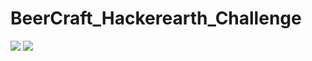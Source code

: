 # BeerCraft_Hackerearth_Challenge

<img src="https://github.com/aman210697/BeerCraft_Hackerearth_Challenge/blob/master/beercraft2.png"/>
<img src="https://github.com/aman210697/BeerCraft_Hackerearth_Challenge/blob/master/beercraft1.png"/>
